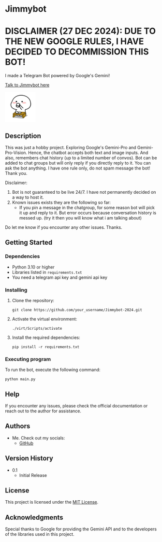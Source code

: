 # Jimmybot 
# DISCLAIMER (27 DEC 2024): DUE TO THE NEW GOOGLE RULES, I HAVE DECIDED TO DECOMMISSION THIS BOT!

I made a Telegram Bot powered by Google's Gemini!

[Talk to Jimmybot here](https://t.me/Jimmywfh_bot)

<img src="jimmy.jpg" alt="Bot Preview" width="100"/>

## Description

This was just a hobby project. Exploring Google's Gemini-Pro and Gemini-Pro-Vision. 
Hence, the chatbot accepts both text and image inputs. And also, remembers chat history (up to a limited number of convos).
Bot can be added to chat groups but will only reply if you directly reply to it.
You can ask the bot anything. I have one rule only, do not spam message the bot! Thank you.

Disclaimer: 
1. Bot is not guaranteed to be live 24/7. I have not permanently decided on a way to host it.
2. Known issues exists they are the following so far:
    - If you pin a message in the chatgroup, for some reason bot will pick it up and reply to it. But error occurs because conversation history is messed up. (try it then you will know what i am talking about)

Do let me know if you encounter any other issues. Thanks.

## Getting Started

### Dependencies

- Python 3.10 or higher
- Libraries listed in `requirements.txt`
- You need a telegram api key and gemini api key

### Installing

1. Clone the repository:
    ```
    git clone https://github.com/your_username/Jimmybot-2024.git
    ```
2. Activate the virtual environment:

    ```
    ./virt/Scripts/activate
    ```

3. Install the required dependencies:
    ```
    pip install -r requirements.txt
    ```

### Executing program

To run the bot, execute the following command:
```
python main.py
```


## Help

If you encounter any issues, please check the official documentation or reach out to the author for assistance.

## Authors

- Me. Check out my socials:
  - [GitHub](https://github.com/imrantan)

## Version History

- 0.1
  - Initial Release

## License

This project is licensed under the [MIT License](https://opensource.org/licenses/MIT).

## Acknowledgments

Special thanks to Google for providing the Gemini API and to the developers of the libraries used in this project.
